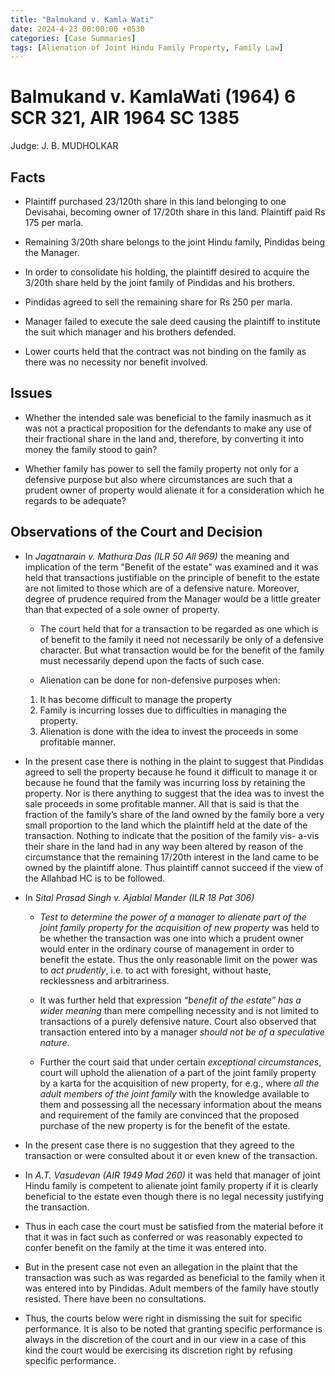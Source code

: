 ```yaml
---
title: "Balmukand v. Kamla Wati"
date: 2024-4-23 00:00:00 +0530
categories: [Case Summaries]
tags: [Alienation of Joint Hindu Family Property, Family Law]
---
```


# Balmukand v. KamlaWati (1964) 6 SCR 321, AIR 1964 SC 1385

Judge: J. B. MUDHOLKAR

## Facts

* Plaintiff purchased 23/120th share in this land belonging to one Devisahai, becoming owner of 17/20th share in this land. Plaintiff paid Rs 175 per marla.
  
* Remaining 3/20th share belongs to the joint Hindu family, Pindidas being the Manager.
  
* In order to consolidate his holding, the plaintiff desired to acquire the 3/20th share held by the joint family of Pindidas and his brothers.
  
* Pindidas agreed to sell the remaining share for Rs 250 per marla.
  
* Manager failed to execute the sale deed causing the plaintiff to institute the suit which manager and his brothers defended.
  
* Lower courts held that the contract was not binding on the family as there was no necessity nor benefit involved.


## Issues

* Whether the intended sale was beneficial to the family inasmuch as it was not a practical proposition for the defendants to make any use of their fractional share in the land and, therefore, by converting it into money the family stood to gain?

* Whether family has power to sell the family property not only for a defensive purpose but also where circumstances are such that a prudent owner of property would alienate it for a consideration which he regards to be adequate?

## Observations of the Court and Decision 

* In *Jagatnarain v. Mathura Das (ILR 50 All 969)* the meaning and implication of the term "Benefit of the estate" was examined and it was held that transactions justifiable on the principle of benefit to the estate are not limited to those which are of a defensive nature. Moreover, degree of prudence required from the Manager would be a little greater than that expected of a sole owner of property. 

   * The court held  that for a transaction to be regarded as one which is of benefit to the family it need not necessarily be only of a defensive character. But what transaction would be for the benefit of the family must necessarily depend upon the facts of such case.

   * Alienation can be done for non-defensive purposes when:
   1. It has become difficult to manage the property
   2. Family is incurring losses due to difficulties in managing the property.
   3. Alienation is done with the idea to invest the proceeds in some profitable manner.

* In the present case there is nothing in the plaint to suggest that Pindidas agreed to sell the property because he found it difficult to manage it or because he found that the family was incurring loss by retaining the property. Nor is there anything to suggest that the idea was to invest the sale proceeds in some profitable manner. All that is said is that the fraction of the family’s share of the land owned by the family bore a very small proportion to the land which the plaintiff held at the date of the transaction. Nothing to indicate that the position of the family vis- a-vis their share in the land had in any way been altered by reason of the circumstance that the remaining 17/20th interest in the land came to be owned by the plaintiff alone. Thus plaintiff cannot succeed if the view of the Allahbad HC is to be followed.

* In *Sital Prasad Singh v. Ajablal Mander (ILR 18 Pat 306)*
  
   * *Test to determine the power of a manager to alienate part of the joint family property for the acquisition of new property* was held to be whether the transaction was one into which a prudent owner would enter in the ordinary course of management in order to benefit the estate. Thus the only reasonable limit on the power was to *act prudently*, i.e. to act with foresight, without haste, recklessness and arbitrariness.
     
  * It was further held that expression *“benefit of the estate” has a wider meaning* than mere compelling necessity and is not limited to transactions of a purely defensive nature. Court also observed that transaction entered into by a manager *should not be of a speculative nature*.
    
  * Further the court said that under certain *exceptional circumstances*, court will uphold the alienation of a part of the joint family property by a karta for the acquisition of new property, for e.g., where *all the adult members of the joint family* with the knowledge available to them and possessing all the necessary information about the means and requirement of the family are convinced that the proposed purchase of the new property is for the benefit of the estate.

* In the present case there is no suggestion that they agreed to the transaction or were consulted about it or even knew of the transaction.

* In *A.T. Vasudevan (AIR 1949 Mad 260)* it was held that manager of joint Hindu family is competent to alienate joint family property if it is clearly beneficial to the estate even though there is no legal necessity justifying the transaction.

* Thus in each case the court must be satisfied from the material before it that it was in fact such as conferred or was reasonably expected to confer benefit on the family at the time it was entered into.

* But in the present case not even an allegation in the plaint that the transaction was such as was regarded as beneficial to the family when it was entered into by Pindidas. Adult members of the family have stoutly resisted. There have been no consultations.

* Thus, the courts below were right in dismissing the suit for specific performance. It is also to be noted that granting specific performance is always in the discretion of the court and in our view in a case of this kind the court would be exercising its discretion right by refusing specific performance. 


